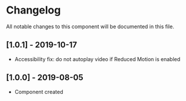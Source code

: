 # Changelog
All notable changes to this component will be documented in this file.

## [1.0.1] - 2019-10-17
- Accessibility fix: do not autoplay video if Reduced Motion is enabled

## [1.0.0] - 2019-08-05
- Component created
